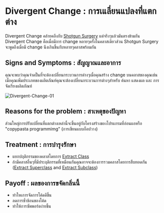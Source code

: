# Divergent Change : การเแลี่ยนแปลงที่แตกต่าง

Divergent Change คล้ายคลึงกับ [Shotgun Surgery](03-Change_Preventers/02-Shotgun_Surgery.md) แต่จริงๆแล้วมันตรงข้ามกัน Divergent Change คือเมื่อมีการ change หลายๆครั้งในคลาสเดียวส่วน Shotgun Surgery จะพูดถึงเมื่อมี change นึงเกินขึ้นกับหลายๆคลาสพร้อมกัน

## Signs and Symptoms : สัญญาณและอาการ

คุณจะพบว่าคุณจำดป็นที่จะต้องเปลี่ยนกระบวนการต่างๆเมื่อคุณสร้าง change บนคลาสของคุณเช่นเมื่อคุณเพิ่มประเภทของผลิตภัณท์คุณจะต้องเปลี่ยนกระบวนการต่างๆสำหรับ ค้นหา แสดงผล และ การจัดเรียงผลิตภัณท์

![Divergent-Change-01](https://sourcemaking.com/images/refactoring-illustrations/divergent-change-1.png)

## Reasons for the problem : สาเหตุของปัญหา

ส่วนใหญ่การปรับเปลี่ยนที่แตกต่างเหล่านี้จะขึ้นอยู่กับโครงสร้างของโปรแกรมที่อ่อนแอหรือ "copypasta programmimg" (การเขียนแบบก็อปวาง)

## Treatment : การบำรุงรักษา

- แยกปฤติกรรมของคลาสโดยการ [Extract Class](https://sourcemaking.com/refactoring/extract-class)
- ถ้ามีคลาสอื่นๆที่มีประฤติกรรมที่เหมือนกันคุณอาจจะต้องการรวมคลาสโดยการสืบทอดกัน ([Extract Superclass](https://sourcemaking.com/refactoring/extract-superclass) and [Extract Subclass](https://sourcemaking.com/refactoring/extract-subclass))

## Payoff : ผลของการขจัดกลิ่นนี้

- ทำใหเการจัดการโค้ดดีขึ้น
- ลดการซ้ำซ้อนของโค้ด
- ทำให้การซัพพอร์ตง่ายขึ้น
